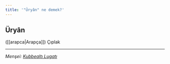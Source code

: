 ```yaml
---
title: '"Üryân" ne demek?'
---
```


## Üryân
([[arapca|Arapça]]) Çıplak

---
*Menşei: [Kubbealtı Lugatı](https://www.lugatim.com/s/Üryân)*